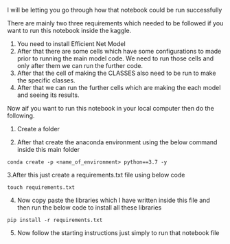 I will be letting you go through how that notebook could be run successfully

There are mainly two three requirements which needed to be followed if you want to run this notebook inside the kaggle.

1. You need to install Efficient Net Model
2. After that there are some cells which have some configurations to made prior to running the main model code. We need to run those cells and only after them we can run the further code.
3. After that the cell of making the CLASSES also need to be run to make the specific classes.
4. After that we can run the further cells which are making the each model and seeing its results.

Now aif you want to run this notebook in your local computer then do the following.


1. Create a folder


2. After that create the anaconda environment using the below command inside this main folder
```
conda create -p <name_of_environment> python==3.7 -y
```

3.After this just create a requirements.txt file using below code 

```
touch requirements.txt
```

4. Now copy paste the libraries which I have written inside this file and then run the below code to install all these libraries

```
pip install -r requirements.txt
```

5. Now follow the starting instructions just simply to run that notebook file 